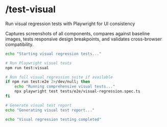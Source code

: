 # /test-visual

Run visual regression tests with Playwright for UI consistency

Captures screenshots of all components, compares against baseline images, tests responsive design breakpoints, and validates cross-browser compatibility.

```bash
echo "Starting visual regression tests..."

# Run Playwright visual tests
npm run test:visual

# Run full visual regression suite if available
if npm run test:e2e 2>/dev/null; then
    echo "Running comprehensive visual tests..."
    npx playwright test tests/e2e/visual-regression.spec.ts
fi

# Generate visual test report
echo "Generating visual test report..."

echo "Visual regression testing completed"
```